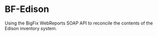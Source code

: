 # BF-Edison

Using the BigFix WebReports SOAP API to reconcile the contents of the Edison inventory system.
